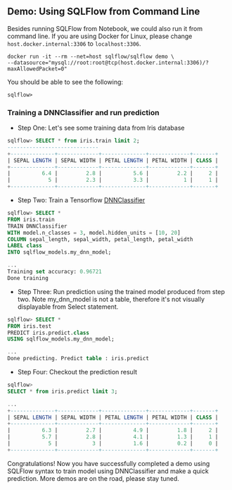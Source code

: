 ## Demo: Using SQLFlow from Command Line

Besides running SQLFlow from Notebook, we could also run it from command line. If you are using Docker for Linux, please change `host.docker.internal:3306` to `localhost:3306`.

```
docker run -it --rm --net=host sqlflow/sqlflow demo \
--datasource="mysql://root:root@tcp(host.docker.internal:3306)/?maxAllowedPacket=0"
```

You should be able to see the following:

```
sqlflow>
```

### Training a DNNClassifier and run prediction

- Step One: Let's see some training data from Iris database
```sql
sqlflow> SELECT * from iris.train limit 2;
-----------------------------
+--------------+-------------+--------------+-------------+-------+
| SEPAL LENGTH | SEPAL WIDTH | PETAL LENGTH | PETAL WIDTH | CLASS |
+--------------+-------------+--------------+-------------+-------+
|          6.4 |         2.8 |          5.6 |         2.2 |     2 |
|            5 |         2.3 |          3.3 |           1 |     1 |
+--------------+-------------+--------------+-------------+-------+
```

- Step Two: Train a Tensorflow [DNNClassifier](https://www.tensorflow.org/api_docs/python/tf/estimator/DNNClassifier)
```sql
sqlflow> SELECT *
FROM iris.train
TRAIN DNNClassifier
WITH model.n_classes = 3, model.hidden_units = [10, 20]
COLUMN sepal_length, sepal_width, petal_length, petal_width
LABEL class
INTO sqlflow_models.my_dnn_model;

...
Training set accuracy: 0.96721
Done training
```

- Step Three: Run prediction using the trained model produced from step two. Note my_dnn_model is not a table, therefore it's not visually displayable from Select statement.
```sql
sqlflow> SELECT *
FROM iris.test
PREDICT iris.predict.class
USING sqlflow_models.my_dnn_model;

...
Done predicting. Predict table : iris.predict
```

- Step Four: Checkout the prediction result
```sql
sqlflow>
SELECT * from iris.predict limit 3;

...
+--------------+-------------+--------------+-------------+-------+
| SEPAL LENGTH | SEPAL WIDTH | PETAL LENGTH | PETAL WIDTH | CLASS |
+--------------+-------------+--------------+-------------+-------+
|          6.3 |         2.7 |          4.9 |         1.8 |     2 |
|          5.7 |         2.8 |          4.1 |         1.3 |     1 |
|            5 |           3 |          1.6 |         0.2 |     0 |
+--------------+-------------+--------------+-------------+-------+
```

Congratulations! Now you have successfully completed a demo using SQLFlow syntax to train model using DNNClassifier and make a quick prediction. More demos are on the road, please stay tuned.